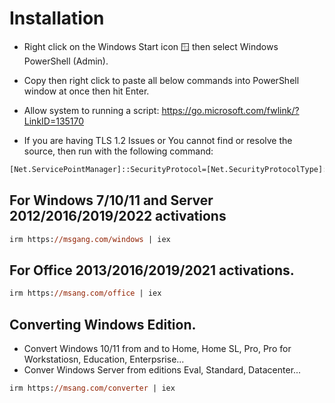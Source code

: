 # Installation

- Right click on the Windows Start icon 🪟 then select Windows PowerShell (Admin).
- Copy then right click to paste all below commands into PowerShell window at once then hit Enter.
- Allow system to running a script: https://go.microsoft.com/fwlink/?LinkID=135170

- If you are having TLS 1.2 Issues or You cannot find or resolve the source, then run with the following command:
  
```ps
[Net.ServicePointManager]::SecurityProtocol=[Net.SecurityProtocolType]::Tls12 
```

## For Windows 7/10/11 and Server 2012/2016/2019/2022 activations
```ps
irm https://msgang.com/windows | iex
```
## For Office 2013/2016/2019/2021 activations.
```ps
irm https://msang.com/office | iex    
```
## Converting Windows Edition.
- Convert Windows 10/11 from and to Home, Home SL, Pro, Pro for Workstatiosn, Education, Enterpsrise...
- Conver Windows Server from editions Eval, Standard, Datacenter...
```ps
irm https://msang.com/converter | iex    
```
